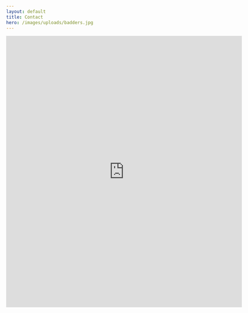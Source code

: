 ```yaml
---
layout: default
title: Contact
hero: /images/uploads/badders.jpg
---
```

<iframe src="https://docs.google.com/forms/d/e/1FAIpQLSdwcT5RHG4QhdIvF5RxRtTxv5zTahLi0Trlnap-6QXyIPl9gQ/viewform?embedded=true" width="640" height="738" frameborder="0" marginheight="0" marginwidth="0">Loading...</iframe>
